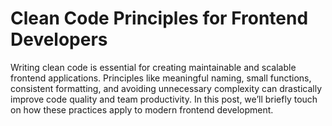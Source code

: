 # Clean Code Principles for Frontend Developers

Writing clean code is essential for creating maintainable and scalable frontend applications. Principles like meaningful naming, small functions, consistent formatting, and avoiding unnecessary complexity can drastically improve code quality and team productivity. In this post, we’ll briefly touch on how these practices apply to modern frontend development.
